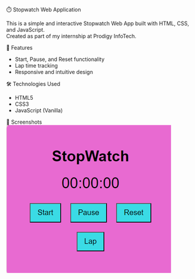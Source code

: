 ⏱️ Stopwatch Web Application

This is a simple and interactive Stopwatch Web App built with HTML, CSS, and JavaScript.  
Created as part of my internship at Prodigy InfoTech.

🚀 Features
- Start, Pause, and Reset functionality
- Lap time tracking
- Responsive and intuitive design

 🛠️ Technologies Used
- HTML5
- CSS3
- JavaScript (Vanilla)

📸 Screenshots
![Stopwatch Screenshot](./images/Screenshot.png)